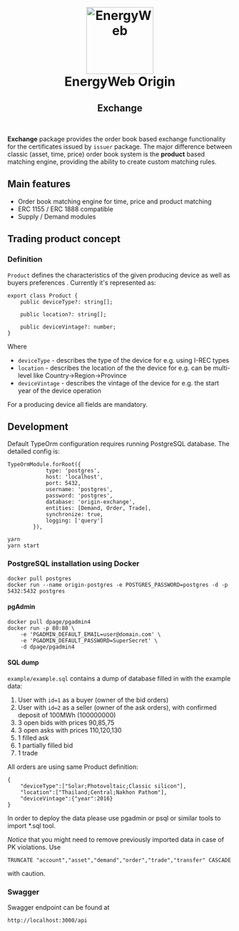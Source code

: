 <h1 align="center">
  <br>
  <a href="https://www.energyweb.org/"><img src="https://www.energyweb.org/wp-content/uploads/2019/04/logo-brand.png" alt="EnergyWeb" width="150"></a>
  <br>
  EnergyWeb Origin
  <br>
  <h2 align="center">Exchange</h2>
  <br>
</h1>

**Exchange** package provides the order book based exchange functionality for the certificates issued by `issuer` package. The major difference between classic (asset, time, price) order book system is the **product** based matching engine, providing the ability to create custom matching rules.

## Main features

-   Order book matching engine for time, price and product matching
-   ERC 1155 / ERC 1888 compatible
-   Supply / Demand modules

## Trading product concept

### Definition

`Product` defines the characteristics of the given producing device as well as buyers preferences . Currently it's represented as:

```
export class Product {
    public deviceType?: string[];

    public location?: string[];

    public deviceVintage?: number;
}
```

Where

-   `deviceType` - describes the type of the device for e.g. using I-REC types
-   `location` - describes the location of the the device for e.g. can be multi-level like Country->Region->Province
-   `deviceVintage` - describes the vintage of the device for e.g. the start year of the device operation

For a producing device all fields are mandatory.

## Development

Default TypeOrm configuration requires running PostgreSQL database. The detailed config is:

```
TypeOrmModule.forRoot({
            type: 'postgres',
            host: 'localhost',
            port: 5432,
            username: 'postgres',
            password: 'postgres',
            database: 'origin-exchange',
            entities: [Demand, Order, Trade],
            synchronize: true,
            logging: ['query']
        }),
```

```
yarn
yarn start
```

### PostgreSQL installation using Docker

```
docker pull postgres
docker run --name origin-postgres -e POSTGRES_PASSWORD=postgres -d -p 5432:5432 postgres
```

#### pgAdmin

```
docker pull dpage/pgadmin4
docker run -p 80:80 \
    -e 'PGADMIN_DEFAULT_EMAIL=user@domain.com' \
    -e 'PGADMIN_DEFAULT_PASSWORD=SuperSecret' \
    -d dpage/pgadmin4
```

#### SQL dump

`example/example.sql` contains a dump of database filled in with the example data:

1. User with `id=1` as a buyer (owner of the bid orders)
2. User with `id=2` as a seller (owner of the ask orders), with confirmed deposit of 100MWh (100000000)
3. 3 open bids with prices 90,85,75
4. 3 open asks with prices 110,120,130
5. 1 filled ask
6. 1 partially filled bid
7. 1 trade

All orders are using same Product definition:

```
{
    "deviceType":["Solar;Photovoltaic;Classic silicon"],
    "location":["Thailand;Central;Nakhon Pathom"],
    "deviceVintage":{"year":2016}
}
```

In order to deploy the data please use pgadmin or psql or similar tools to import \*.sql tool.

_Notice_ that you might need to remove previously imported data in case of PK violations. Use

```
TRUNCATE "account","asset","demand","order","trade","transfer" CASCADE
```

with caution.

### Swagger

Swagger endpoint can be found at

`http://localhost:3000/api`
